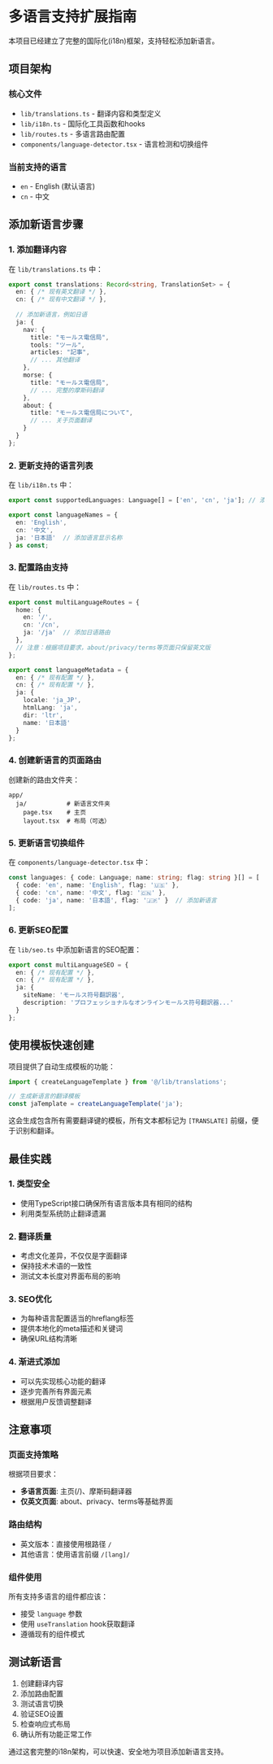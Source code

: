 # 多语言支持扩展指南

本项目已经建立了完整的国际化(i18n)框架，支持轻松添加新语言。

## 项目架构

### 核心文件
- `lib/translations.ts` - 翻译内容和类型定义
- `lib/i18n.ts` - 国际化工具函数和hooks
- `lib/routes.ts` - 多语言路由配置
- `components/language-detector.tsx` - 语言检测和切换组件

### 当前支持的语言
- `en` - English (默认语言)
- `cn` - 中文

## 添加新语言步骤

### 1. 添加翻译内容

在 `lib/translations.ts` 中：

```typescript
export const translations: Record<string, TranslationSet> = {
  en: { /* 现有英文翻译 */ },
  cn: { /* 现有中文翻译 */ },
  
  // 添加新语言，例如日语
  ja: {
    nav: {
      title: "モールス電信局",
      tools: "ツール",
      articles: "記事",
      // ... 其他翻译
    },
    morse: {
      title: "モールス電信局",
      // ... 完整的摩斯码翻译
    },
    about: {
      title: "モールス電信局について", 
      // ... 关于页面翻译
    }
  }
};
```

### 2. 更新支持的语言列表

在 `lib/i18n.ts` 中：

```typescript
export const supportedLanguages: Language[] = ['en', 'cn', 'ja']; // 添加新语言

export const languageNames = {
  en: 'English',
  cn: '中文',
  ja: '日本語'  // 添加语言显示名称
} as const;
```

### 3. 配置路由支持

在 `lib/routes.ts` 中：

```typescript
export const multiLanguageRoutes = {
  home: {
    en: '/',
    cn: '/cn',
    ja: '/ja'  // 添加日语路由
  },
  // 注意：根据项目要求，about/privacy/terms等页面只保留英文版
};

export const languageMetadata = {
  en: { /* 现有配置 */ },
  cn: { /* 现有配置 */ },
  ja: {
    locale: 'ja_JP',
    htmlLang: 'ja',
    dir: 'ltr',
    name: '日本語'
  }
};
```

### 4. 创建新语言的页面路由

创建新的路由文件夹：
```
app/
  ja/           # 新语言文件夹
    page.tsx    # 主页
    layout.tsx  # 布局（可选）
```

### 5. 更新语言切换组件

在 `components/language-detector.tsx` 中：

```typescript
const languages: { code: Language; name: string; flag: string }[] = [
  { code: 'en', name: 'English', flag: '🇺🇸' },
  { code: 'cn', name: '中文', flag: '🇨🇳' },
  { code: 'ja', name: '日本語', flag: '🇯🇵' }  // 添加新语言
];
```

### 6. 更新SEO配置

在 `lib/seo.ts` 中添加新语言的SEO配置：

```typescript
export const multiLanguageSEO = {
  en: { /* 现有配置 */ },
  cn: { /* 现有配置 */ },
  ja: {
    siteName: 'モールス符号翻訳器',
    description: 'プロフェッショナルなオンラインモールス符号翻訳器...'
  }
};
```

## 使用模板快速创建

项目提供了自动生成模板的功能：

```typescript
import { createLanguageTemplate } from '@/lib/translations';

// 生成新语言的翻译模板
const jaTemplate = createLanguageTemplate('ja');
```

这会生成包含所有需要翻译键的模板，所有文本都标记为 `[TRANSLATE]` 前缀，便于识别和翻译。

## 最佳实践

### 1. 类型安全
- 使用TypeScript接口确保所有语言版本具有相同的结构
- 利用类型系统防止翻译遗漏

### 2. 翻译质量
- 考虑文化差异，不仅仅是字面翻译
- 保持技术术语的一致性
- 测试文本长度对界面布局的影响

### 3. SEO优化
- 为每种语言配置适当的hreflang标签
- 提供本地化的meta描述和关键词
- 确保URL结构清晰

### 4. 渐进式添加
- 可以先实现核心功能的翻译
- 逐步完善所有界面元素
- 根据用户反馈调整翻译

## 注意事项

### 页面支持策略
根据项目要求：
- **多语言页面**: 主页(/)、摩斯码翻译器
- **仅英文页面**: about、privacy、terms等基础界面

### 路由结构
- 英文版本：直接使用根路径 `/`
- 其他语言：使用语言前缀 `/[lang]/`

### 组件使用
所有支持多语言的组件都应该：
- 接受 `language` 参数
- 使用 `useTranslation` hook获取翻译
- 遵循现有的组件模式

## 测试新语言

1. 创建翻译内容
2. 添加路由配置  
3. 测试语言切换
4. 验证SEO设置
5. 检查响应式布局
6. 确认所有功能正常工作

通过这套完整的i18n架构，可以快速、安全地为项目添加新语言支持。